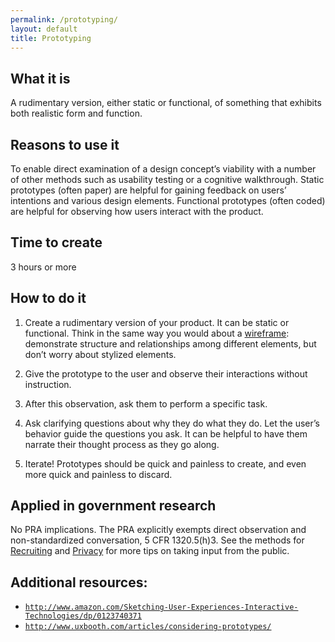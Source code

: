 ```yaml
---
permalink: /prototyping/
layout: default
title: Prototyping
---
```


## What it is

A rudimentary version, either static or functional, of something that exhibits both realistic form and function.

## Reasons to use it

To enable direct examination of a design concept’s viability with a number of other methods such as usability testing or a cognitive walkthrough. Static prototypes (often paper) are helpful for gaining feedback on users’ intentions and various design elements. Functional prototypes (often coded) are helpful for observing how users interact with the product.

## Time to create

3 hours or more

## How to do it

1. Create a rudimentary version of your product. It can be static or functional. Think in the same way you would about a [wireframe](../wireframing/): demonstrate structure and relationships among different elements, but don’t worry about stylized elements.

2. Give the prototype to the user and observe their interactions without instruction.

3. After this observation, ask them to perform a specific task.

4. Ask clarifying questions about why they do what they do. Let the user’s behavior guide the questions you ask. It can be helpful to have them narrate their thought process as they go along.

5. Iterate! Prototypes should be quick and painless to create, and even more quick and painless to discard.

## Applied in government research

No PRA implications. The PRA explicitly exempts direct observation and non-standardized conversation, 5 CFR 1320.5(h)3. See the methods for [Recruiting](../recruiting/) and [Privacy](../privacy/) for more tips on taking input from the public.

## Additional resources:

- [`http://www.amazon.com/Sketching-User-Experiences-Interactive-Technologies/dp/0123740371`](http://www.amazon.com/Sketching-User-Experiences-Interactive-Technologies/dp/0123740371)
- [`http://www.uxbooth.com/articles/considering-prototypes/`](http://www.uxbooth.com/articles/considering-prototypes/)

